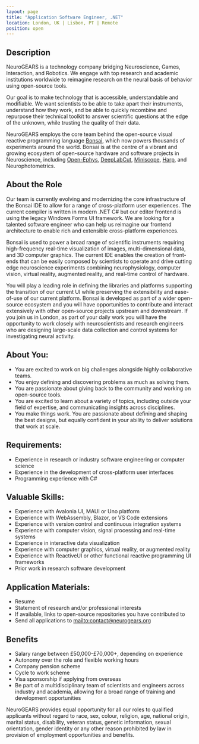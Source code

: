 ```yaml
---
layout: page
title: "Application Software Engineer, .NET"
location: London, UK | Lisbon, PT | Remote
position: open
---
```


## Description

NeuroGEARS is a technology company bridging Neuroscience, Games, Interaction, and Robotics. We engage with top research and academic institutions worldwide to reimagine research on the neural basis of behavior using open-source tools.

Our goal is to make technology that is accessible, understandable and modifiable. We want scientists to be able to take apart their instruments, understand how they work, and be able to quickly recombine and repurpose their technical toolkit to answer scientific questions at the edge of the unknown, while trusting the quality of their data.

NeuroGEARS employs the core team behind the open-source visual reactive programming language [Bonsai](https://bonsai-rx.org/), which now powers thousands of experiments around the world. Bonsai is at the centre of a vibrant and growing ecosystem of open-source hardware and software projects in Neuroscience, including [Open-Ephys](https://open-ephys.org/software), [DeepLabCut](https://github.com/bonsai-rx/deeplabcut), [Miniscope](https://open-ephys.github.io/commutator-docs/coax-commutator/user-guide/automatic-control/bonsai-miniscope.html), [Harp](https://harp-tech.org/), and Neurophotometrics.

## About the Role

Our team is currently evolving and modernizing the core infrastructure of the Bonsai IDE to allow for a range of cross-platform user experiences. The current compiler is written in modern .NET C# but our editor frontend is using the legacy Windows Forms UI framework. We are looking for a talented software engineer who can help us reimagine our frontend architecture to enable rich and extensible cross-platform experiences.

Bonsai is used to power a broad range of scientific instruments requiring high-frequency real-time visualization of images,  multi-dimensional data, and 3D computer graphics. The current IDE enables the creation of front-ends that can be easily composed by scientists to operate and drive cutting edge neuroscience experiments combining neurophysiology, computer vision, virtual reality, augmented reality, and real-time control of hardware.

You will play a leading role in defining the libraries and platforms supporting the transition of our current UI while preserving the extensibility and ease-of-use of our current platform. Bonsai is developed as part of a wider open-source ecosystem and you will have opportunities to contribute and interact extensively with other open-source projects upstream and downstream. If you join us in London, as part of your daily work you will have the opportunity to work closely with neuroscientists and research engineers who are designing large-scale data collection and control systems for investigating neural activity.

## About You:

* You are excited to work on big challenges alongside highly collaborative teams.
* You enjoy defining and discovering problems as much as solving them.
* You are passionate about giving back to the community and working on open-source tools.
* You are excited to learn about a variety of topics, including outside your field of expertise, and communicating insights across disciplines.
* You make things work. You are passionate about defining and shaping the best designs, but equally confident in your ability to deliver solutions that work at scale.

## Requirements:

* Experience in research or industry software engineering or computer science
* Experience in the development of cross-platform user interfaces
* Programming experience with C#

## Valuable Skills:

* Experience with Avalonia UI, MAUI or Uno platform
* Experience with WebAssembly, Blazor, or VS Code extensions
* Experience with version control and continuous integration systems
* Experience with computer vision, signal processing and real-time systems
* Experience in interactive data visualization
* Experience with computer graphics, virtual reality, or augmented reality
* Experience with ReactiveUI or other functional reactive programming UI frameworks
* Prior work in research software development

## Application Materials:

* Resume
* Statement of research and/or professional interests
* If available, links to open-source repositories you have contributed to
* Send all applications to <mailto:contact@neurogears.org>

## Benefits

* Salary range between £50,000-£70,000+, depending on experience
* Autonomy over the role and flexible working hours
* Company pension scheme
* Cycle to work scheme
* Visa sponsorship if applying from overseas
* Be part of a multidisciplinary team of scientists and engineers across industry and academia, allowing for a broad range of training and development opportunities

NeuroGEARS provides equal opportunity for all our roles to qualified applicants without regard to race, sex, colour, religion, age, national origin, marital status, disability, veteran status, genetic information, sexual orientation, gender identity or any other reason prohibited by law in provision of employment opportunities and benefits.